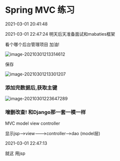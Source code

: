 # Spring MVC 练习

2021-03-01 20:41:48

2021-03-01 22:47:24 明天后天准备面试和mabaties框架 

看个哪个后台管理项目 加油!

![image-20210301213314612](C:\Users\Administrator\Desktop\SpringMVC框架\SpringMVC练习.assets\image-20210301213314612.png)

保存

![image-20210301213301207](C:\Users\Administrator\Desktop\SpringMVC框架\SpringMVC练习.assets\image-20210301213301207.png)

### 添加完数据后,获取主键

![image-20210301223647289](C:\Users\Administrator\Desktop\SpringMVC框架\SpringMVC练习.assets\image-20210301223647289.png)



### 增删改查! 和Django那一套一模一样

MVC   model  view  controller

显示jsp-->view--->controller-->dao (model层)



2021-03-01 22:47:13

就这 用jsp

